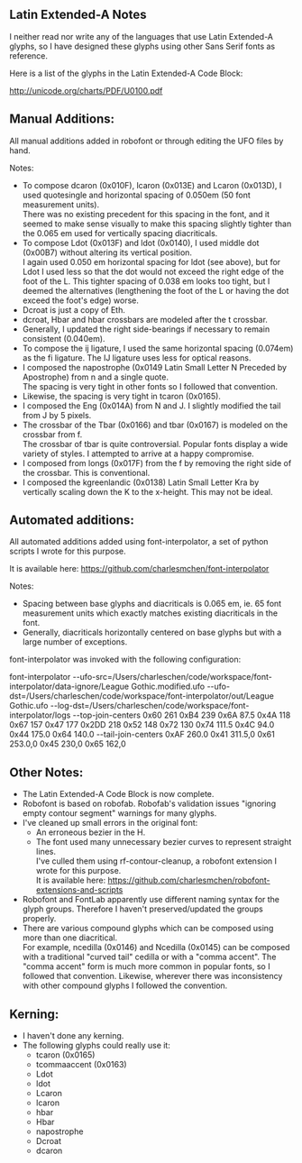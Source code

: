 
Latin Extended-A Notes
----------------------

I neither read nor write any of the languages that use Latin Extended-A glyphs, so I have designed these glyphs using other Sans Serif fonts as reference.

Here is a list of the glyphs in the Latin Extended-A Code Block: 

http://unicode.org/charts/PDF/U0100.pdf


Manual Additions:
-----------------

All manual additions added in robofont or through editing the UFO files by hand.

Notes:
 * To compose dcaron (0x010F), lcaron (0x013E) and Lcaron (0x013D), I used quotesingle and horizontal spacing of 0.050em (50 font measurement units).  
   There was no existing precedent for this spacing in the font, and it seemed to make sense visually to make this spacing 
   slightly tighter than the 0.065 em used for vertically spacing diacriticals.
 * To compose Ldot (0x013F) and ldot (0x0140), I used middle dot (0x00B7) without altering its vertical position.  
   I again used 0.050 em horizontal spacing for ldot (see above), but for Ldot I used less so that the dot would not exceed the right edge of the foot of the L.
   This tighter spacing of 0.038 em looks too tight, but I deemed the alternatives (lengthening the foot of the L or having the dot exceed the foot's edge) worse.
 * Dcroat is just a copy of Eth.
 * dcroat, Hbar and hbar crossbars are modeled after the t crossbar.
 * Generally, I updated the right side-bearings if necessary to remain consistent (0.040em).
 * To compose the ij ligature, I used the same horizontal spacing (0.074em) as the fi ligature.  The IJ ligature uses less for optical reasons.
 * I composed the napostrophe (0x0149 Latin Small Letter N Preceded by Apostrophe) from n and a single quote.  
   The spacing is very tight in other fonts so I followed that convention.
 * Likewise, the spacing is very tight in tcaron (0x0165).
 * I composed the Eng (0x014A) from N and J.  I slightly modified the tail from J by 5 pixels.
 * The crossbar of the Tbar (0x0166) and tbar (0x0167) is modeled on the crossbar from f.  
   The crossbar of tbar is quite controversial.  Popular fonts display a wide variety of styles.  I attempted to arrive at a happy compromise.
 * I composed from longs (0x017F) from the f by removing the right side of the crossbar.  This is conventional.
 * I composed the kgreenlandic (0x0138) Latin Small Letter Kra by vertically scaling down the K to the x-height.  This may not be ideal.


Automated additions:
--------------------

All automated additions added using font-interpolator, a set of python scripts I wrote for this purpose.

It is available here: https://github.com/charlesmchen/font-interpolator
 
Notes:

 * Spacing between base glyphs and diacriticals is 0.065 em, ie. 65 font measurement units which exactly matches existing diacriticals in the font.
 * Generally, diacriticals horizontally centered on base glyphs but with a large number of exceptions.

font-interpolator was invoked with the following configuration:

font-interpolator --ufo-src=/Users/charleschen/code/workspace/font-interpolator/data-ignore/League Gothic.modified.ufo --ufo-dst=/Users/charleschen/code/workspace/font-interpolator/out/League Gothic.ufo --log-dst=/Users/charleschen/code/workspace/font-interpolator/logs --top-join-centers 0x60 261 0xB4 239 0x6A 87.5 0x4A 118 0x67 157 0x47 177 0x2DD 218 0x52 148 0x72 130 0x74 111.5 0x4C 94.0 0x44 175.0 0x64 140.0 --tail-join-centers 0xAF 260.0 0x41 311.5,0 0x61 253.0,0 0x45 230,0 0x65 162,0


Other Notes:
------------

 * The Latin Extended-A Code Block is now complete.
 * Robofont is based on robofab.  Robofab's validation issues "ignoring empty contour segment" warnings for many glyphs.
 * I've cleaned up small errors in the original font:
   * An erroneous bezier in the H.
   * The font used many unnecessary bezier curves to represent straight lines.  
     I've culled them using rf-contour-cleanup, a robofont extension I wrote for this purpose.  
     It is available here: https://github.com/charlesmchen/robofont-extensions-and-scripts
 * Robofont and FontLab apparently use different naming syntax for the glyph groups.  Therefore I haven't preserved/updated the groups properly.
 * There are various compound glyphs which can be composed using more than one diacritical.  
   For example, ncedilla (0x0146) and Ncedilla (0x0145) can be composed with a traditional "curved tail" cedilla or with a "comma accent".
   The "comma accent" form is much more common in popular fonts, so I followed that convention.
   Likewise, wherever there was inconsistency with other compound glyphs I followed the convention.

    
Kerning:
--------

 * I haven't done any kerning.
 * The following glyphs could really use it:
   * tcaron (0x0165)
   * tcommaaccent (0x0163)
   * Ldot
   * ldot
   * Lcaron
   * lcaron
   * hbar
   * Hbar
   * napostrophe
   * Dcroat
   * dcaron
   
   
   
